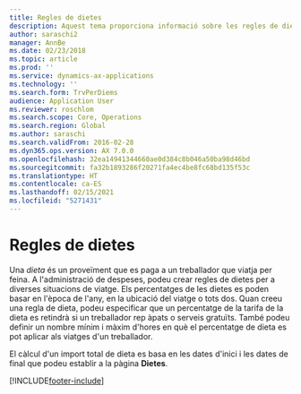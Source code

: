 ```yaml
---
title: Regles de dietes
description: Aquest tema proporciona informació sobre les regles de dietes.
author: saraschi2
manager: AnnBe
ms.date: 02/23/2018
ms.topic: article
ms.prod: ''
ms.service: dynamics-ax-applications
ms.technology: ''
ms.search.form: TrvPerDiems
audience: Application User
ms.reviewer: roschlom
ms.search.scope: Core, Operations
ms.search.region: Global
ms.author: saraschi
ms.search.validFrom: 2016-02-28
ms.dyn365.ops.version: AX 7.0.0
ms.openlocfilehash: 32ea14941344660ae0d384c8b046a50ba98d46bd
ms.sourcegitcommit: fa32b1893286f20271fa4ec4be8fc68bd135f53c
ms.translationtype: HT
ms.contentlocale: ca-ES
ms.lasthandoff: 02/15/2021
ms.locfileid: "5271431"
---
```

# <a name="per-diem-rules"></a>Regles de dietes

Una *dieta* és un proveïment que es paga a un treballador que viatja per feina. A l'administració de despeses, podeu crear regles de dietes per a diverses situacions de viatge. Els percentatges de les dietes es poden basar en l'època de l'any, en la ubicació del viatge o tots dos. Quan creeu una regla de dieta, podeu especificar que un percentatge de la tarifa de la dieta es retindrà si un treballador rep àpats o serveis gratuïts. També podeu definir un nombre mínim i màxim d'hores en què el percentatge de dieta es pot aplicar als viatges d'un treballador.

El càlcul d'un import total de dieta es basa en les dates d'inici i les dates de final que podeu establir a la pàgina **Dietes**.


[!INCLUDE[footer-include](../includes/footer-banner.md)]